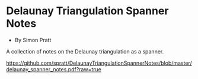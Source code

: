 Delaunay Triangulation Spanner Notes
====================================
* By Simon Pratt

A collection of notes on the Delaunay triangulation as a spanner.

https://github.com/spratt/DelaunayTriangulationSpannerNotes/blob/master/delaunay_spanner_notes.pdf?raw=true
